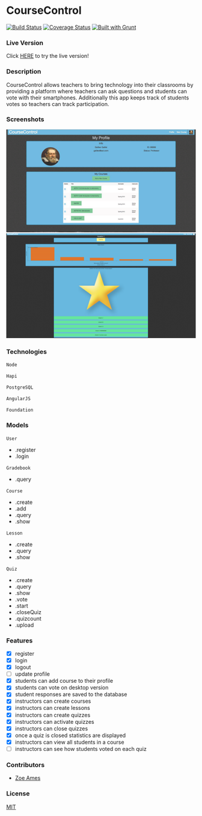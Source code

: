 CourseControl
========

[![Build Status](https://travis-ci.org/zoeames/capstone2.svg)](https://travis-ci.org/zoeames/capstone2)
[![Coverage Status](https://coveralls.io/repos/zoeames/capstone2/badge.png)](https://coveralls.io/r/zoeames/capstone2)
[![Built with Grunt](https://cdn.gruntjs.com/builtwith.png)](http://gruntjs.com/)

### Live Version
Click [HERE](http://coursecontrol.zoeames.com/) to try the live version!

### Description
CourseControl allows teachers to bring technology into their classrooms by providing a platform where teachers can ask questions and students can vote with their smartphones.  Additionally this app keeps track of students votes so teachers can track participation.

### Screenshots
![Image1](https://raw.githubusercontent.com/zoeames/capstone2/master/docs/screenshots/profile.png)
![Image2](https://raw.githubusercontent.com/zoeames/capstone2/master/docs/screenshots/vote.png)
### Technologies
```
Node
```


```
Hapi
```

```
PostgreSQL
```

```
AngularJS
```

```
Foundation
```

### Models
```
User
```
* .register
* .login

```
Gradebook
```
* .query

```
Course
```
* .create
* .add
* .query
* .show

```
Lesson
```
* .create
* .query
* .show

```
Quiz
```
* .create
* .query
* .show
* .vote
* .start
* .closeQuiz
* .quizcount
* .upload


### Features
- [x] register
- [x] login
- [x] logout
- [ ] update profile
- [x] students can add course to their profile
- [x] students can vote on desktop version
- [x] student responses are saved to the database
- [x] instructors can create courses
- [x] instructors can create lessons
- [x] instructors can create quizzes
- [x] instructors can activate quizzes
- [x] instructors can close quizzes
- [x] once a quiz is closed statistics are displayed
- [x] instructors can view all students in a course
- [ ] instructors can see how students voted on each quiz

### Contributors
- [Zoe Ames](https://github.com/zoeames)

### License
[MIT](LICENSE)
